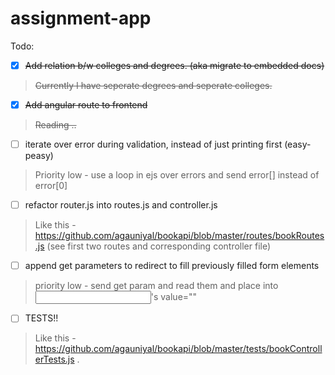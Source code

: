 # assignment-app

Todo:

- [x] ~~Add relation b/w colleges and degrees. (aka migrate to embedded docs)~~
> ~~Currently I have seperate degrees and seperate colleges.~~

- [x] ~~Add angular route to frontend~~
> ~~Reading ..~~

- [ ] iterate over error during validation, instead of just printing first (easy-peasy)
> Priority low - use a loop in ejs over errors and send error[] instead of error[0]

- [ ] refactor router.js into routes.js and controller.js
> Like this - https://github.com/agauniyal/bookapi/blob/master/routes/bookRoutes.js (see first two routes and corresponding controller file)

- [ ] append get parameters to redirect to fill previously filled form elements
> priority low - send get param and read them and place into <input>'s value=""

- [ ] TESTS!!
> Like this - https://github.com/agauniyal/bookapi/blob/master/tests/bookControllerTests.js .
